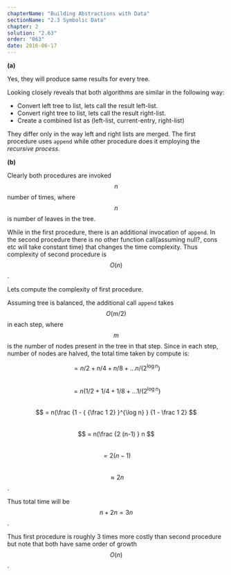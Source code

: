 ```yaml
---
chapterName: "Building Abstractions with Data"
sectionName: "2.3 Symbolic Data"
chapter: 2
solution: "2.63"
order: "063"
date: 2016-06-17
---
```


**(a)**

Yes, they will produce same results for every tree.

Looking closely reveals that both algorithms are similar in the following way:

- Convert left tree to list, lets call the result left-list.
- Convert right tree to list, lets call the result right-list.
- Create a combined list as (left-list, current-entry, right-list)
 
They differ only in the way left and right lists are merged. The first procedure uses `append` while other procedure does it employing the *recursive process*.

**(b)**

Clearly both procedures are invoked $$ n $$ number of times, where $$ n $$ is number of leaves in the tree.

While in the first procedure, there is an additional invocation of `append`. In the second procedure there is no other function call(assuming null?, cons etc will 
take constant time) that changes the time complexity. Thus complexity of second procedure is $$ O(n) $$.

Lets compute the complexity of first procedure.

Assuming tree is balanced, the additional call `append` takes $$ O(m/2) $$ in each step, where $$ m $$ is the number of nodes present in the tree in that step.
Since in each step, number of nodes are halved, the total time taken by compute is:
   
$$ = n/2 + n/4 + n/8 + ... n/(2^{\log n}) $$             
$$ = n(1/2 + 1/4 + 1/8 + ... 1/(2^{\log n}) $$             
$$ = n(\frac {1 - { {\frac 1 2} }^{\log n} } {1 - \frac 1 2} $$      
$$ = n(\frac {2 (n-1) } n $$       
$$ = 2(n-1) $$       
$$ \approx 2n $$.

Thus total time will be $$ n + 2n = 3n $$.

Thus first procedure is roughly 3 times more costly than second procedure but note that both have same order of growth $$ O(n) $$.

